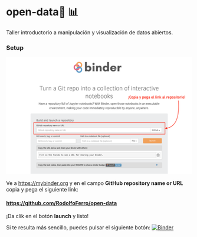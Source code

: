 # open-data 📊

Taller introductorio a manipulación y visualización de datos abiertos.


### Setup

![binder](binder.png)

Ve a <https://mybinder.org> y en el campo **GitHub repository name or URL** copia y pega el siguiente link: 

#### <https://github.com/RodolfoFerro/open-data>

¡Da clik en el botón **launch** y listo!

Si te resulta más sencillo, puedes pulsar el siguiente botón: [![Binder](https://mybinder.org/badge_logo.svg)](https://mybinder.org/v2/gh/RodolfoFerro/open-data/master)